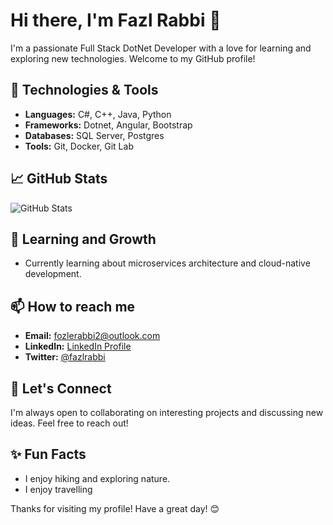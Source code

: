 # Hi there, I'm Fazl Rabbi 👋

I'm a passionate Full Stack DotNet Developer with a love for learning and exploring new technologies. Welcome to my GitHub profile!

## 🔧 Technologies & Tools

- **Languages:** C#, C++, Java, Python
- **Frameworks:** Dotnet, Angular, Bootstrap
- **Databases:** SQL Server, Postgres
- **Tools:** Git, Docker, Git Lab

## 📈 GitHub Stats

![GitHub Stats](https://img.shields.io/badge/dynamic/json?color=brightgreen&label=GitHub%20Stats&query=%24&url=https%3A%2F%2Fapi.github.com%2Fusers%2Ffazlarabbi2)


## 🌱 Learning and Growth

- Currently learning about microservices architecture and cloud-native development.

## 📫 How to reach me

- **Email:** [fozlerabbi2@outlook.com](mailto:fozlerabbi2@outlook.com)
- **LinkedIn:** [LinkedIn Profile](https://www.linkedin.com/in/fozle-rabbi)
- **Twitter:** [@fazlrabbi]([https://x.com/fazlrabbi](https://x.com/fazlrabbi))

## 💬 Let's Connect

I'm always open to collaborating on interesting projects and discussing new ideas. Feel free to reach out!

## ✨ Fun Facts
- I enjoy hiking and exploring nature.
- I enjoy travelling

Thanks for visiting my profile! Have a great day! 😊
